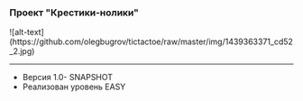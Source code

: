 ### Проект "Крестики-нолики"
<div width=200px>![alt-text](https://github.com/olegbugrov/tictactoe/raw/master/img/1439363371_cd52_2.jpg)</div>
<hr>
<ul>
<li>Версия 1.0- SNAPSHOT</li>
<li>Реализован уровень EASY</li></ul>
